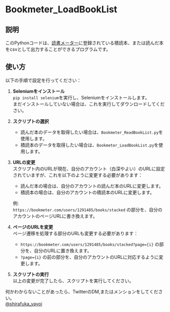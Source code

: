 # Bookmeter_LoadBookList

## 説明

このPythonコードは、[読書メーター](https://bookmeter.com)に登録されている積読本、または読んだ本をcsvとして出力することができるプログラムです。

## 使い方

以下の手順で設定を行ってください：

1. **Seleniumをインストール**  
   `pip install selenium`を実行し、Seleniumをインストールします。  
   まだインストールしていない場合は、これを実行してダウンロードしてください。

2. **スクリプトの選択**  
   - 読んだ本のデータを取得したい場合は、`Bookmeter_ReadBookList.py`を使用します。
   - 積読本のデータを取得したい場合は、`Bookmeter_LoadBookList.py`を使用します。

3. **URLの変更**  
   スクリプト内のURLが現在、自分のアカウント（白深やよい）のURLに設定されていますが、これを以下のように変更する必要があります：
   - 読んだ本の場合は、自分のアカウントの読んだ本のURLに変更します。
   - 積読本の場合は、自分のアカウントの積読本のURLに変更します。

   例:  
   `https://bookmeter.com/users/1291485/books/stacked` の部分を、自分のアカウントのページURLに書き換えます。

4. **ページのURLを変更**  
   ページ遷移を処理する部分のURLも変更する必要があります：
   - `https://bookmeter.com/users/1291485/books/stacked?page={i}` の部分を、自分のURLに置き換えます。
   - `?page={i}` の前の部分を、自分のアカウントのURLに対応するように変更します。

5. **スクリプトの実行**  
   以上の変更が完了したら、スクリプトを実行してください。

何かわからないことがあったら、TwitterのDM,またはメンションをしてください。  
[@shirafuka_yayoi](https://x.com/shirafuka_yayoi)